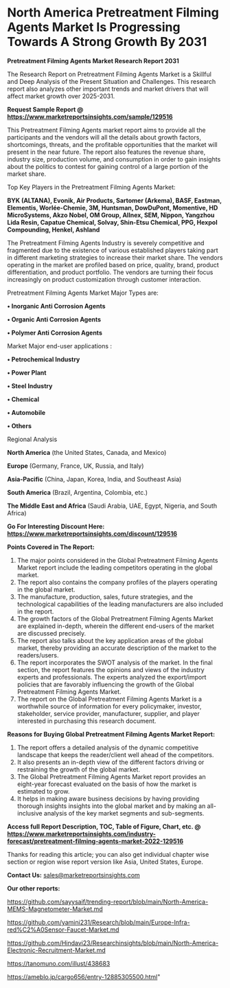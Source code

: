 # North America Pretreatment Filming Agents Market Is Progressing Towards A Strong Growth By 2031

<strong>Pretreatment Filming Agents Market Research Report 2031</strong>

The Research Report on Pretreatment Filming Agents Market is a Skillful and Deep Analysis of the Present Situation and Challenges. This research report also analyzes other important trends and market drivers that will affect market growth over 2025-2031.

<strong>Request Sample Report @ <a href=https://www.marketreportsinsights.com/sample/129516>https://www.marketreportsinsights.com/sample/129516</a></strong>

This Pretreatment Filming Agents market report aims to provide all the participants and the vendors will all the details about growth factors, shortcomings, threats, and the profitable opportunities that the market will present in the near future. The report also features the revenue share, industry size, production volume, and consumption in order to gain insights about the politics to contest for gaining control of a large portion of the market share.

Top Key Players in the Pretreatment Filming Agents Market:

<strong>BYK (ALTANA), Evonik, Air Products, Sartomer (Arkema), BASF, Eastman, Elementis, Worlée-Chemie, 3M, Huntsman, DowDuPont, Momentive, HD MicroSystems, Akzo Nobel, OM Group, Allnex, SEM, Nippon, Yangzhou Lida Resin, Capatue Chemical, Solvay, Shin-Etsu Chemical, PPG, Hexpol Compounding, Henkel, Ashland</strong>

The Pretreatment Filming Agents Industry is severely competitive and fragmented due to the existence of various established players taking part in different marketing strategies to increase their market share. The vendors operating in the market are profiled based on price, quality, brand, product differentiation, and product portfolio. The vendors are turning their focus increasingly on product customization through customer interaction.

Pretreatment Filming Agents Market Major Types are:

<strong>• Inorganic Anti Corrosion Agents

• Organic Anti Corrosion Agents

• Polymer Anti Corrosion Agents</strong>

Market Major end-user applications :

<strong>• Petrochemical Industry

• Power Plant

• Steel Industry

• Chemical

• Automobile

• Others</strong>

Regional Analysis

</u><strong><b>North America</b></strong> (the United States, Canada, and Mexico)

<strong><b>Europe </b></strong>(Germany, France, UK, Russia, and Italy)

<strong><b>Asia-Pacific</b></strong> (China, Japan, Korea, India, and Southeast Asia)

<strong><b>South America</b></strong> (Brazil, Argentina, Colombia, etc.)

<strong><b>The Middle East and Africa</b></strong> (Saudi Arabia, UAE, Egypt, Nigeria, and South Africa)

<strong>Go For Interesting Discount Here: <a href=https://www.marketreportsinsights.com/discount/129516>https://www.marketreportsinsights.com/discount/129516</a></strong>

<strong>Points Covered in The Report:</strong>
<ol>
  <li>The major points considered in the Global Pretreatment Filming Agents Market report include the leading competitors operating in the global market.</li>
  <li>The report also contains the company profiles of the players operating in the global market.</li>
  <li>The manufacture, production, sales, future strategies, and the technological capabilities of the leading manufacturers are also included in the report.</li>
  <li>The growth factors of the Global Pretreatment Filming Agents Market are explained in-depth, wherein the different end-users of the market are discussed precisely.</li>
  <li>The report also talks about the key application areas of the global market, thereby providing an accurate description of the market to the readers/users.</li>
  <li>The report incorporates the SWOT analysis of the market. In the final section, the report features the opinions and views of the industry experts and professionals. The experts analyzed the export/import policies that are favorably influencing the growth of the Global Pretreatment Filming Agents Market.</li>
  <li>The report on the Global Pretreatment Filming Agents Market is a worthwhile source of information for every policymaker, investor, stakeholder, service provider, manufacturer, supplier, and player interested in purchasing this research document.</li>
</ol>
<strong>Reasons for Buying Global Pretreatment Filming Agents Market Report:</strong>

<ol>
  <li>The report offers a detailed analysis of the dynamic competitive landscape that keeps the reader/client well ahead of the competitors.</li>
  <li>It also presents an in-depth view of the different factors driving or restraining the growth of the global market.</li>
  <li>The Global Pretreatment Filming Agents Market report provides an eight-year forecast evaluated on the basis of how the market is estimated to grow.</li>
  <li>It helps in making aware business decisions by having providing thorough insights insights into the global market and by making an all-inclusive analysis of the key market segments and sub-segments.</li>
</ol>
<strong>Access full Report Description, TOC, Table of Figure, Chart, etc. @ <a href=https://www.marketreportsinsights.com/industry-forecast/pretreatment-filming-agents-market-2022-129516>https://www.marketreportsinsights.com/industry-forecast/pretreatment-filming-agents-market-2022-129516</a></strong>


Thanks for reading this article; you can also get individual chapter wise section or region wise report version like Asia, United States, Europe.

<strong>Contact Us:</strong>
sales@marketreportsinsights.com

<strong>Our other reports:</strong>

<a href=https://github.com/sayysaif/trending-report/blob/main/North-America-MEMS-Magnetometer-Market.md>https://github.com/sayysaif/trending-report/blob/main/North-America-MEMS-Magnetometer-Market.md</a>

<a href=https://github.com/yamini231/Research/blob/main/Europe-Infra-red%C2%A0Sensor-Faucet-Market.md>https://github.com/yamini231/Research/blob/main/Europe-Infra-red%C2%A0Sensor-Faucet-Market.md</a>

<a href=https://github.com/Hindavi23/Researchinsights/blob/main/North-America-Electronic-Recruitment-Market.md>https://github.com/Hindavi23/Researchinsights/blob/main/North-America-Electronic-Recruitment-Market.md</a>

<a href=https://tanomuno.com/illust/438683>https://tanomuno.com/illust/438683</a>

<a href=https://ameblo.jp/cargo656/entry-12885305500.html>https://ameblo.jp/cargo656/entry-12885305500.html</a>"
